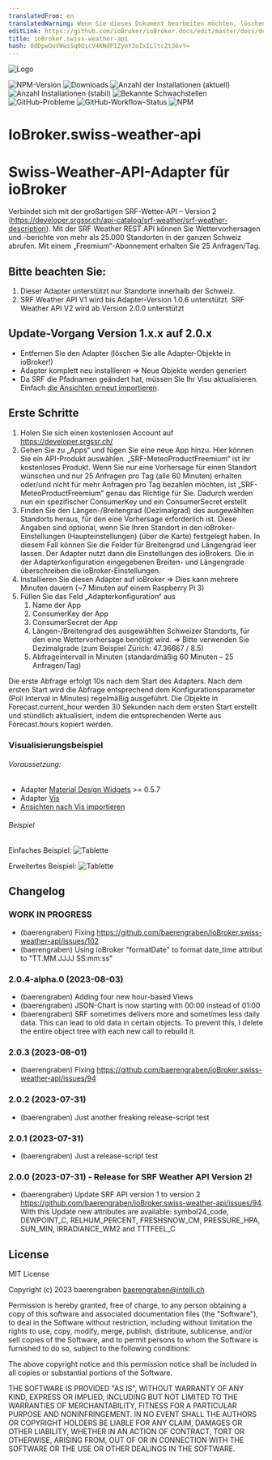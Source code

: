 ```yaml
---
translatedFrom: en
translatedWarning: Wenn Sie dieses Dokument bearbeiten möchten, löschen Sie bitte das Feld "translationsFrom". Andernfalls wird dieses Dokument automatisch erneut übersetzt
editLink: https://github.com/ioBroker/ioBroker.docs/edit/master/docs/de/adapterref/iobroker.swiss-weather-api/README.md
title: ioBroker.swiss-weather-api
hash: 08DpwOoVWwsSq0OicV4KNdP1ZymY3oIxILltcZt36vY=
---
```

![Logo](../../../en/adapterref/iobroker.swiss-weather-api/admin/swiss-weather-api.png)

![NPM-Version](http://img.shields.io/npm/v/iobroker.swiss-weather-api.svg)
![Downloads](https://img.shields.io/npm/dm/iobroker.swiss-weather-api.svg)
![Anzahl der Installationen (aktuell)](http://iobroker.live/badges/swiss-weather-api-installed.svg)
![Anzahl Installationen (stabil)](http://iobroker.live/badges/swiss-weather-api-stable.svg)
![Bekannte Schwachstellen](https://snyk.io/test/github/baerengraben/ioBroker.swiss-weather-api/badge.svg)
![GitHub-Probleme](https://img.shields.io/github/issues/baerengraben/ioBroker.swiss-weather-api?logo=github&style=flat-square)
![GitHub-Workflow-Status](https://img.shields.io/github/actions/workflow/status/baerengraben/ioBroker.swiss-weather-api/test-and-release.yml?branch=master&logo=github&style=flat-square)
![NPM](https://nodei.co/npm/iobroker.swiss-weather-api.png?downloads=true)

# IoBroker.swiss-weather-api
# Swiss-Weather-API-Adapter für ioBroker
Verbindet sich mit der großartigen SRF-Wetter-API – Version 2 (https://developer.srgssr.ch/api-catalog/srf-weather/srf-weather-description).
Mit der SRF Weather REST API können Sie Wettervorhersagen und -berichte von mehr als 25.000 Standorten in der ganzen Schweiz abrufen. Mit einem „Freemium“-Abonnement erhalten Sie 25 Anfragen/Tag.

## **Bitte beachten Sie:**
1. Dieser Adapter unterstützt nur Standorte innerhalb der Schweiz.
1. SRF Weather API V1 wird bis Adapter-Version 1.0.6 unterstützt. SRF Weather API V2 wird ab Version 2.0.0 unterstützt

## **Update-Vorgang Version 1.x.x auf 2.0.x**
- Entfernen Sie den Adapter (löschen Sie alle Adapter-Objekte in ioBroker!)
- Adapter komplett neu installieren => Neue Objekte werden generiert
- Da SRF die Pfadnamen geändert hat, müssen Sie Ihr Visu aktualisieren. Einfach [die Ansichten erneut importieren](https://github.com/baerengraben/ioBroker.swiss-weather-api/tree/master/views).

## Erste Schritte
1. Holen Sie sich einen kostenlosen Account auf https://developer.srgssr.ch/
1. Gehen Sie zu „Apps“ und fügen Sie eine neue App hinzu. Hier können Sie ein API-Produkt auswählen. „SRF-MeteoProductFreemium“ ist ihr kostenloses Produkt. Wenn Sie nur eine Vorhersage für einen Standort wünschen und nur 25 Anfragen pro Tag (alle 60 Minuten) erhalten oder/und nicht für mehr Anfragen pro Tag bezahlen möchten, ist „SRF-MeteoProductFreemium“ genau das Richtige für Sie. Dadurch werden nun ein spezifischer ConsumerKey und ein ConsumerSecret erstellt
1. Finden Sie den Längen-/Breitengrad (Dezimalgrad) des ausgewählten Standorts heraus, für den eine Vorhersage erforderlich ist. Diese Angaben sind optional, wenn Sie Ihren Standort in den ioBroker-Einstellungen (Haupteinstellungen) (über die Karte) festgelegt haben. In diesem Fall können Sie die Felder für Breitengrad und Längengrad leer lassen. Der Adapter nutzt dann die Einstellungen des ioBrokers. Die in der Adapterkonfiguration eingegebenen Breiten- und Längengrade überschreiben die ioBroker-Einstellungen.
1. Installieren Sie diesen Adapter auf ioBroker => Dies kann mehrere Minuten dauern (~7 Minuten auf einem Raspberry Pi 3)
1. Füllen Sie das Feld „Adapterkonfiguration“ aus
   1. Name der App
   1. ConsumerKey der App
   1. ConsumerSecret der App
   1. Längen-/Breitengrad des ausgewählten Schweizer Standorts, für den eine Wettervorhersage benötigt wird. => Bitte verwenden Sie Dezimalgrade (zum Beispiel Zürich: 47.36667 / 8.5)
   1. Abfrageintervall in Minuten (standardmäßig 60 Minuten – 25 Anfragen/Tag)

Die erste Abfrage erfolgt 10s nach dem Start des Adapters. Nach dem ersten Start wird die Abfrage entsprechend dem Konfigurationsparameter (Poll Interval in Minutes) regelmäßig ausgeführt.
Die Objekte in Forecast.current_hour werden 30 Sekunden nach dem ersten Start erstellt und stündlich aktualisiert, indem die entsprechenden Werte aus Forecast.hours kopiert werden.

### Visualisierungsbeispiel
###### Voraussetzung:
* Adapter [Material Design Widgets](https://github.com/Scrounger/ioBroker.vis-materialdesign) >= 0.5.7
* Adapter [Vis](https://github.com/iobroker/iobroker.vis/blob/master/README.md)
* [Ansichten nach Vis importieren](https://github.com/baerengraben/ioBroker.swiss-weather-api/tree/master/views)

###### Beispiel
Einfaches Beispiel: ![Tablette](../../../en/adapterref/iobroker.swiss-weather-api/doc/Wettervorhersage_visu_anim.gif)

Erweitertes Beispiel: ![Tablette](../../../en/adapterref/iobroker.swiss-weather-api/doc/Wettervorhersage_visu_anim2.gif)

## Changelog

<!--
  Placeholder for the next version (at the beginning of the line):
  ### **WORK IN PROGRESS**
-->

### **WORK IN PROGRESS**
* (baerengraben) Fixing https://github.com/baerengraben/ioBroker.swiss-weather-api/issues/102
* (baerengraben) Using ioBroker "formatDate" to format date_time attribut to "TT.MM.JJJJ SS:mm:ss"

### 2.0.4-alpha.0 (2023-08-03)
* (baerengraben) Adding four new hour-based Views 
* (baerengraben) JSON-Chart is now starting with 00:00 instead of 01:00 
* (baerengraben) SRF sometimes delivers more and sometimes less daily data. This can lead to old data in certain objects. To prevent this, I delete the entire object tree with each new call to rebuild it.

### 2.0.3 (2023-08-01)
* (baerengraben) Fixing https://github.com/baerengraben/ioBroker.swiss-weather-api/issues/94

### 2.0.2 (2023-07-31)
* (baerengraben) Just another freaking release-script test

### 2.0.1 (2023-07-31)
* (baerengraben) Just a release-script test

### 2.0.0 (2023-07-31) - Release for SRF Weather API Version 2!
* (baerengraben) Update SRF API version 1 to version 2 https://github.com/baerengraben/ioBroker.swiss-weather-api/issues/94. With this Update new attributes are available: symbol24_code, DEWPOINT_C, RELHUM_PERCENT, FRESHSNOW_CM, PRESSURE_HPA, SUN_MIN, IRRADIANCE_WM2 and TTTFEEL_C

## License
MIT License

Copyright (c) 2023 baerengraben <baerengraben@intelli.ch>

Permission is hereby granted, free of charge, to any person obtaining a copy
of this software and associated documentation files (the "Software"), to deal
in the Software without restriction, including without limitation the rights
to use, copy, modify, merge, publish, distribute, sublicense, and/or sell
copies of the Software, and to permit persons to whom the Software is
furnished to do so, subject to the following conditions:

The above copyright notice and this permission notice shall be included in all
copies or substantial portions of the Software.

THE SOFTWARE IS PROVIDED "AS IS", WITHOUT WARRANTY OF ANY KIND, EXPRESS OR
IMPLIED, INCLUDING BUT NOT LIMITED TO THE WARRANTIES OF MERCHANTABILITY,
FITNESS FOR A PARTICULAR PURPOSE AND NONINFRINGEMENT. IN NO EVENT SHALL THE
AUTHORS OR COPYRIGHT HOLDERS BE LIABLE FOR ANY CLAIM, DAMAGES OR OTHER
LIABILITY, WHETHER IN AN ACTION OF CONTRACT, TORT OR OTHERWISE, ARISING FROM,
OUT OF OR IN CONNECTION WITH THE SOFTWARE OR THE USE OR OTHER DEALINGS IN THE
SOFTWARE.